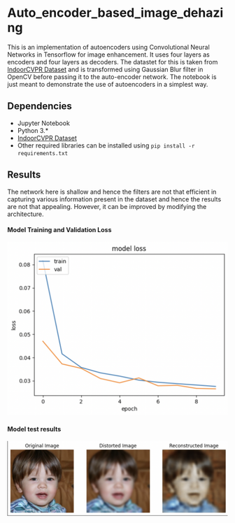 # Auto_encoder_based_image_dehazing

This is an implementation of autoencoders using Convolutional Neural Networks in Tensorflow for image enhancement. It uses four layers as encoders and four layers as decoders. The datastet for this is taken from [IndoorCVPR Dataset](https://www.kaggle.com/datasets/itsahmad/indoor-scenes-cvpr-2019) and is transformed using Gaussian Blur filter in OpenCV before passing it to the auto-encoder network. The notebook is just meant to demonstrate the use of autoencoders in a simplest way.

## Dependencies
* Jupyter Notebook
* Python 3.*
* [IndoorCVPR Dataset](https://www.kaggle.com/datasets/itsahmad/indoor-scenes-cvpr-2019)
* Other required libraries can be installed using ``` pip install -r requirements.txt ```

## Results
The network here is shallow and hence the filters are not that efficient in capturing various information present in the dataset and hence the results are not that appealing. However, it can be improved by modifying the architecture.

#### Model Training and Validation Loss 

![Model Training and Validation loss](https://github.com/Ayush-Mi/Auto_encoder_based_image_dehazing/blob/main/loss.png)

#### Model test results

![Model Results](https://github.com/Ayush-Mi/Auto_encoder_based_image_dehazing/blob/main/results.png)

